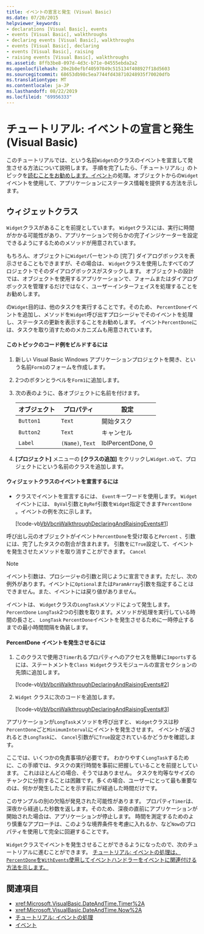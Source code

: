 ```yaml
---
title: イベントの宣言と発生 (Visual Basic)
ms.date: 07/20/2015
helpviewer_keywords:
- declarations [Visual Basic], events
- events [Visual Basic], walkthroughs
- declaring events [Visual Basic], walkthroughs
- events [Visual Basic], declaring
- events [Visual Basic], raising
- raising events [Visual Basic], walkthroughs
ms.assetid: 8ffb3be8-097d-4d3c-b71e-04555ebda2a2
ms.openlocfilehash: 20e2b0efbf40597049c515134f408927f18d5603
ms.sourcegitcommit: 68653db98c5ea7744fd438710248935f70020dfb
ms.translationtype: MT
ms.contentlocale: ja-JP
ms.lasthandoff: 08/22/2019
ms.locfileid: "69956333"
---
```

# <a name="walkthrough-declaring-and-raising-events-visual-basic"></a>チュートリアル: イベントの宣言と発生 (Visual Basic)
このチュートリアルでは、という名前`Widget`のクラスのイベントを宣言して発生させる方法について説明します。 手順を完了したら、「チュートリアル:」のトピックを[読むことをお勧めします。イベント](../../../../visual-basic/programming-guide/language-features/events/walkthrough-handling-events.md)の処理。オブジェクトからの`Widget`イベントを使用して、アプリケーションにステータス情報を提供する方法を示します。  
  
## <a name="the-widget-class"></a>ウィジェットクラス  
 `Widget`クラスがあることを前提としています。 `Widget`クラスには、実行に時間がかかる可能性があり、アプリケーションで何らかの完了インジケーターを設定できるようにするためのメソッドが用意されています。  
  
 もちろん、オブジェクトに`Widget`パーセントの [完了] ダイアログボックスを表示させることもできますが、その場合は、 `Widget`クラスを使用したすべてのプロジェクトでそのダイアログボックスがスタックします。 オブジェクトの設計では、オブジェクトを使用するアプリケーションで、フォームまたはダイアログボックスを管理するだけではなく、ユーザーインターフェイスを処理することをお勧めします。  
  
 の`Widget`目的は、他のタスクを実行することです。そのため、 `PercentDone`イベントを追加し、メソッドを`Widget`呼び出すプロシージャでそのイベントを処理し、ステータスの更新を表示することをお勧めします。 イベント`PercentDone`には、タスクを取り消すためのメカニズムも用意されています。  
  
#### <a name="to-build-the-code-example-for-this-topic"></a>このトピックのコード例をビルドするには  
  
1. 新しい Visual Basic Windows アプリケーションプロジェクトを開き、という名前`Form1`のフォームを作成します。  
  
2. 2つのボタンとラベルを`Form1`に追加します。  
  
3. 次の表のように、各オブジェクトに名前を付けます。  
  
    |オブジェクト|プロパティ|設定|  
    |------------|--------------|-------------|  
    |`Button1`|`Text`|開始タスク|  
    |`Button2`|`Text`|キャンセル|  
    |`Label`|`(Name)`, `Text`|lblPercentDone, 0|  
  
4. **[プロジェクト]** メニューの **[クラスの追加]** をクリックし`Widget.vb`て、プロジェクトにという名前のクラスを追加します。  
  
#### <a name="to-declare-an-event-for-the-widget-class"></a>ウィジェットクラスのイベントを宣言するには  
  
- クラスでイベントを宣言するには、 `Event`キーワードを使用します。 `Widget` イベントには、 `ByVal`引数と`ByRef`引数を`Widget`指定できます`PercentDone` 。イベントの例を次に示します。  
  
     [!code-vb[VbVbcnWalkthroughDeclaringAndRaisingEvents#1](~/samples/snippets/visualbasic/VS_Snippets_VBCSharp/VbVbcnWalkthroughDeclaringAndRaisingEvents/VB/Widget.vb#1)]  
  
 呼び出し元のオブジェクトがイベント`PercentDone`を受け取ると`Percent` 、引数には、完了したタスクの割合が含まれます。 引数をに`True`設定して、イベントを発生させたメソッドを取り消すことができます。 `Cancel`  
  
> [!NOTE]
> イベント引数は、プロシージャの引数と同じように宣言できます。ただし、次の例外があります。イベントに`Optional`または`ParamArray`引数を指定することはできません。また、イベントには戻り値がありません。  
  
 イベントは、 `Widget`クラスの`LongTask`メソッドによって発生します。 `PercentDone` `LongTask`2つの引数を取ります。メソッドが処理を実行している時間の長さと、 `LongTask` `PercentDone`イベントを発生させるために一時停止するまでの最小時間間隔を偽装します。  
  
#### <a name="to-raise-the-percentdone-event"></a>PercentDone イベントを発生させるには  
  
1. このクラスで使用さ`Timer`れるプロパティへのアクセスを簡単に`Imports`するには、ステートメントを`Class Widget`クラスモジュールの宣言セクションの先頭に追加します。  
  
     [!code-vb[VbVbcnWalkthroughDeclaringAndRaisingEvents#2](~/samples/snippets/visualbasic/VS_Snippets_VBCSharp/VbVbcnWalkthroughDeclaringAndRaisingEvents/VB/Widget.vb#2)]  
  
2. `Widget` クラスに次のコードを追加します。  
  
     [!code-vb[VbVbcnWalkthroughDeclaringAndRaisingEvents#3](~/samples/snippets/visualbasic/VS_Snippets_VBCSharp/VbVbcnWalkthroughDeclaringAndRaisingEvents/VB/Widget.vb#3)]  
  
 アプリケーションが`LongTask`メソッドを呼び出すと、 `Widget`クラスは秒`PercentDone`ごと`MinimumInterval`にイベントを発生させます。 イベントが返されるとき`LongTask`に、 `Cancel`引数がに`True`設定されているかどうかを確認します。  
  
 ここでは、いくつかの免責事項が必要です。 わかりやすく`LongTask`するために、この手順では、タスクの実行時間を事前に把握していることを前提としています。 これはほとんどの場合、そうではありません。 タスクを均等なサイズのチャンクに分割することは困難です。多くの場合、ユーザーにとって最も重要なのは、何かが発生したことを示す前にが経過した時間だけです。  
  
 このサンプルの別の欠陥が発見された可能性があります。 プロパティ`Timer`は、深夜から経過した秒数を返します。そのため、深夜の直前にアプリケーションが開始された場合は、アプリケーションが停止します。 時間を測定するためのより慎重なアプローチは、このような境界条件を考慮に入れるか、など`Now`のプロパティを使用して完全に回避することです。  
  
 `Widget`クラスでイベントを発生させることができるようになったので、次のチュートリアルに進むことができます。 [チュートリアル: イベントの処理は、 `PercentDone`を`WithEvents`使用してイベントハンドラーをイベントに関連付ける方法を示します。](../../../../visual-basic/programming-guide/language-features/events/walkthrough-handling-events.md)  
  
## <a name="see-also"></a>関連項目

- <xref:Microsoft.VisualBasic.DateAndTime.Timer%2A>
- <xref:Microsoft.VisualBasic.DateAndTime.Now%2A>
- [チュートリアル: イベントの処理](../../../../visual-basic/programming-guide/language-features/events/walkthrough-handling-events.md)
- [イベント](../../../../visual-basic/programming-guide/language-features/events/index.md)
